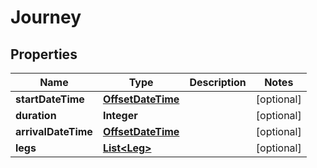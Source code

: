 
# Journey

## Properties
Name | Type | Description | Notes
------------ | ------------- | ------------- | -------------
**startDateTime** | [**OffsetDateTime**](OffsetDateTime.md) |  |  [optional]
**duration** | **Integer** |  |  [optional]
**arrivalDateTime** | [**OffsetDateTime**](OffsetDateTime.md) |  |  [optional]
**legs** | [**List&lt;Leg&gt;**](Leg.md) |  |  [optional]



